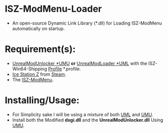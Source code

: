 # ISZ-ModMenu-Loader
- An open-source Dynamic Link Library (*.dll) for Loading ISZ-ModMenu automatically on startup.

# Requirement(s):
- [UnrealModUnlocker *UMU](https://illusory.dev/index.html) **or** [UnrealModLoader *UML](https://github.com/RussellJerome/UnrealModLoader/releases/tag/v2.2.1) with the ISZ-Win64-Shipping [Profile]() *.profile.
- [Ice Station Z](https://store.steampowered.com/app/1795180/Ice_Station_Z/) from [Steam](https://store.steampowered.com/).
- The [ISZ-ModMenu](https://github.com/ISZ-Hacker-Organization/ISZ-ModMenu).

# Installing/Usage:
- For Simplicity sake I will be using a mixture of both [UML]([https://illusory.dev/index.html](https://github.com/RussellJerome/UnrealModLoader/releases/tag/v2.2.1)) and [UMU](https://illusory.dev/index.html).
- Install both the Modified **dxgi.dll** and the **UnrealModUnlocker.dll** Using [UMU](https://illusory.dev/index.html).
